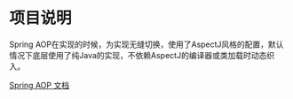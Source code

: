 # 项目说明

Spring AOP在实现的时候，为实现无缝切换，使用了AspectJ风格的配置，默认情况下底层使用了纯Java的实现，不依赖AspectJ的编译器或类加载时动态织入。

[Spring AOP 文档](http://docs.spring.io/spring/docs/current/spring-framework-reference/html/aop.html#aop-ataspectj)